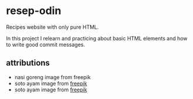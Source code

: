 # resep-odin
Recipes website with only pure HTML.

In this project I relearn and practicing about basic HTML elements and how to write  good commit messages.


## attributions
- nasi goreng image from freepik
- soto ayam image from [freepik](https://www.freepik.com/free-photo/close-up-high-protein-soup-meal_18407371.htm#fromView=keyword&page=1&position=0&uuid=377f96bc-13d9-4461-9be1-90e24fd005fa&query=Soto+Ayam)
- soto ayam image from [freepik](https://www.freepik.com/free-ai-image/delicious-street-food-still-life_201004980.htm#fromView=search&page=1&position=11&uuid=d29319ed-c971-4372-90c5-25d48b677619&query=sate)